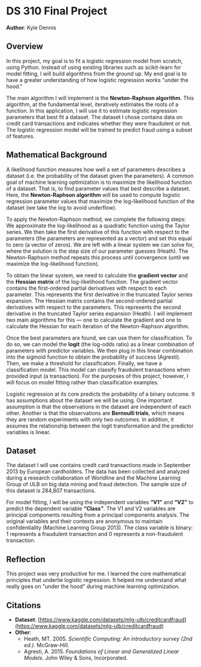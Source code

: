 # DS 310 Final Project  
**Author**: Kyle Dennis

## Overview  

In this project, my goal is to fit a logistic regression model from scratch, using Python. Instead of using existing libraries such as scikit-learn for model fitting, I will build algorithms from the ground up. My end goal is to have a greater understanding of how logistic regression works "under the hood."  


The main algorithm I will implement is the **Newton-Raphson algorithm**. This algorithm, at the fundamental level, iteratively estimates the roots of a function. In this application, I will use it to estimate logistic regression parameters that best fit a dataset. The dataset I chose contains data on credit card transactions and indicates whether they were fraudulent or not. The logistic regression model will be trained to predict fraud using a subset of features.

## Mathematical Background  

A likelihood function measures how well a set of parameters describes a dataset (i.e. the probability of the dataset given the parameters). A common goal of machine learning optimization is to maximize the likelihood function of a dataset. That is, to find parameter values that best describe a dataset. Here, the **Newton-Raphson algorithm** will be used to compute logistic regression parameter values that maximize the log-likelihood function of the dataset (we take the log to avoid underflow). 


To apply the Newton-Raphson method, we complete the following steps: We approximate the log-likelihood as a quadratic function using the Taylor series. We then take the first derivative of this function with respect to the parameters (the parameters are represented as a vector) and set this equal to zero (a vector of zeros). We are left with a linear system we can solve for, where the solution is the step size of our parameter guesses (Heath). The Newton-Raphson method repeats this process until convergence (until we maximize the log-likelihood function).


To obtain the linear system, we need to calculate the **gradient vector** and the **Hessian matrix** of the log-likelihood function. The gradient vector contains the first-ordered partial derivatives with respect to each parameter. This represents the first derivative in the truncated Taylor series expansion. The Hessian matrix contains the second-ordered partial derivatives with respect to the parameters. This represents the second derivative in the truncated Taylor series expansion (Heath). I will implement two main algorithms for this — one to calculate the gradient and one to calculate the Hessian for each iteration of the Newton-Raphson algorithm.  


Once the best parameters are found, we can use them for classification. To do so, we can model the **logit** (the log-odds ratio) as a linear combination of parameters with predictor variables. We then plug in this linear combination into the sigmoid function to obtain the probability of success (Agresti). Then, we make a threshold for classification. Finally, we have a classification model. This model can classify fraudulent transactions when provided input (a transaction). For the purposes of this project, however, I will focus on model fitting rather than classification examples.  


Logistic regression at its core predicts the probability of a binary outcome. It has assumptions about the dataset we will be using. One important assumption is that the observations in the dataset are independent of each other. Another is that the observations are **Bernoulli trials**, which means they are random experiments with only two outcomes. In addition, it assumes the relationship between the logit transformation and the predictor variables is linear.

## Dataset  

The dataset I will use contains credit card transactions made in September 2013 by European cardholders. The data has been collected and analyzed during a research collaboration of Worldline and the Machine Learning Group of ULB on big data mining and fraud detection. The sample size of this dataset is 284,807 transactions.  


For model fitting, I will be using the independent variables **“V1”** and **“V2”** to predict the dependent variable **“Class”**. The V1 and V2 variables are principal components resulting from a principal components analysis. The original variables and their contexts are anonymous to maintain confidentiality (Machine Learning Group 2013). The class variable is binary: 1 represents a fraudulent transaction and 0 represents a non-fraudulent transaction.

## Reflection  

This project was very productive for me. I learned the core mathematical principles that underlie logistic regression. It helped me understand what really goes on "under the hood" during machine learning optimization.

## Citations  

- **Dataset**: [https://www.kaggle.com/datasets/mlg-ulb/creditcardfraud](https://www.kaggle.com/datasets/mlg-ulb/creditcardfraud)  
- **Other**:  
  - Heath, MT. 2005. *Scientific Computing: An introductory survey (2nd ed.)*. McGraw-Hill.  
  - Agresti, A. 2015. *Foundations of Linear and Generalized Linear Models*. John Wiley & Sons, Incorporated.
